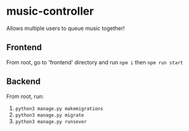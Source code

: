 # music-controller
Allows multiple users to queue music together!

## Frontend

From root, go to 'frontend' directory and run `npm i` then `npm run start`

## Backend

From root, run:
1. `python3 manage.py makemigrations`
2. `python3 manage.py migrate`
3. `python3 manage.py runsever`